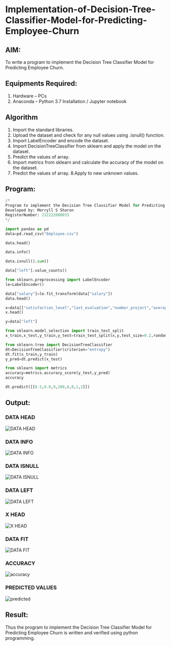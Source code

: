# Implementation-of-Decision-Tree-Classifier-Model-for-Predicting-Employee-Churn

## AIM:
To write a program to implement the Decision Tree Classifier Model for Predicting Employee Churn.

## Equipments Required:
1. Hardware – PCs
2. Anaconda – Python 3.7 Installation / Jupyter notebook

## Algorithm
1. Import the standard libraries.
2. Upload the dataset and check for any null values using .isnull() function.
3. Import LabelEncoder and encode the dataset.
4. Import DecisionTreeClassifier from sklearn and apply the model on the dataset.
5. Predict the values of array.
6. Import metrics from sklearn and calculate the accuracy of    the model on the dataset. 
7. Predict the values of array. 8.Apply to new unknown values.

## Program:
```python
/*
Program to implement the Decision Tree Classifier Model for Predicting Employee Churn.
Developed by: Merryll S Sharon
RegisterNumber: 212222080033
*/

import pandas as pd
data=pd.read_csv("Employee.csv")

data.head()

data.info()

data.isnull().sum()

data["left"].value_counts()

from sklearn.preprocessing import LabelEncoder
le=LabelEncoder()

data["salary"]=le.fit_transform(data["salary"])
data.head()

x=data[["satisfaction_level","last_evaluation","number_project","average_montly_hours","time_spend_company","Work_accident","promotion_last_5years","salary"]]
x.head()

y=data["left"]

from sklearn.model_selection import train_test_split
x_train,x_test,y_train,y_test=train_test_split(x,y,test_size=0.2,random_state=100)

from sklearn.tree import DecisionTreeClassifier
dt=DecisionTreeClassifier(criterion="entropy")
dt.fit(x_train,y_train)
y_pred=dt.predict(x_test)

from sklearn import metrics   
accuracy=metrics.accuracy_score(y_test,y_pred)
accuracy

dt.predict([[0.5,0.8,9,260,6,0,1,2]])
```

## Output:
### DATA HEAD
![DATA HEAD](https://github.com/user-attachments/assets/66512439-b986-4a1d-b2b1-713b3bc3e283)

### DATA INFO
![DATA INFO](https://github.com/user-attachments/assets/5bdc85e9-b497-4fb9-bc6a-cf40cdbad7cb)

### DATA ISNULL
![DATA ISNULL](https://github.com/user-attachments/assets/c98d994b-aea4-441d-8802-fc9ca68a22cc)

### DATA LEFT
![DATA LEFT](https://github.com/user-attachments/assets/f0483f12-b595-47f8-9ee0-caed39c4ddb1)

### X HEAD
![X HEAD](https://github.com/user-attachments/assets/5bcacf1a-b230-4540-ac9e-7f1f1decc665)

### DATA FIT
![DATA FIT](https://github.com/user-attachments/assets/a11c9ea3-b6c2-4958-a156-2b01a464f126)

### ACCURACY
![accuracy](https://github.com/user-attachments/assets/b1a6c8e9-77fb-46c6-b960-b8b5c2e09474)

### PREDICTED VALUES
![predicted](https://github.com/user-attachments/assets/932d85cb-ce90-44b4-b0e1-2b00d82e90b8)

## Result:
Thus the program to implement the  Decision Tree Classifier Model for Predicting Employee Churn is written and verified using python programming.
